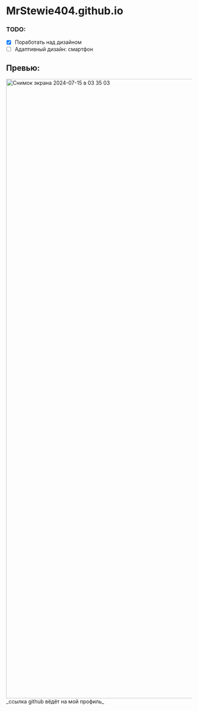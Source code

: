# MrStewie404.github.io
### TODO:
- [x] Поработать над дизайном
- [ ] Адаптивный дизайн: смартфон

## Превью:
<img width="1674" alt="Снимок экрана 2024-07-15 в 03 35 03" src="https://github.com/user-attachments/assets/74ad0392-3173-4e38-ba50-de233f01800f">
_ссылка github вёдёт на мой профиль_
